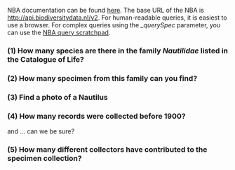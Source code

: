 NBA documentation can be found [here](http://docs.biodiversitydata.nl/).
The base URL of the NBA is http://api.biodiversitydata.nl/v2.
For human-readable queries, it is easiest to use a browser. For complex queries 
using the *_querySpec* parameter, you can use the [NBA query scratchpad](http://api.biodiversitydata.nl/scratchpad/).

### (1) How many species are there in the family *Nautilidae* listed in the Catalogue of Life?

### (2) How many specimen from this family can you find?

### (3) Find a photo of a Nautilus

### (4) How many records were collected before 1900?
and ... can we be sure?

### (5) How many different collectors have contributed to the specimen collection?


